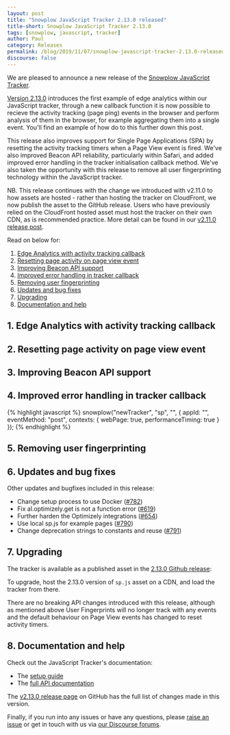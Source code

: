 ```yaml
---
layout: post
title: "Snowplow JavaScript Tracker 2.13.0 released"
title-short: Snowplow JavaScript Tracker 2.13.0
tags: [snowplow, javascript, tracker]
author: Paul
category: Releases
permalink: /blog/2019/11/07/snowplow-javascript-tracker-2.13.0-released/
discourse: false
---
```


We are pleased to announce a new release of the [Snowplow JavaScript Tracker][js-tracker].

[Version 2.13.0][2.13.0-tag] introduces the first example of edge analytics within our JavaScript tracker, through a new callback function it is now possible to recieve the activity tracking (page ping) events in the browser and perform analysis of them in the browser, for example aggregating them into a single event. You'll find an example of how do to this further down this post.

This release also improves support for Single Page Applications (SPA) by resetting the activity tracking timers when a Page View event is fired. We've also improved Beacon API reliability, particularly within Safari, and added improved error handling in the tracker initialisation callback method. We've also taken the opportunity with this release to remove all user fingerprinting technology within the JavaScript tracker.

NB. This release continues with the change we introduced with v2.11.0 to how assets are hosted - rather than hosting the tracker on CloudFront, we now publish the asset to the GitHub release. Users who have previously relied on the CloudFront hosted asset must host the tracker on their own CDN, as is recommended practice. More detail can be found in our [v2.11.0 release post][js-tracker-2.11.0-post].

Read on below for:

1. [Edge Analytics with activity tracking callback](#edge-analytics)
2. [Resetting page activity on page view event](#activity-reset)
3. [Improving Beacon API support](#beacon-improvements)
4. [Improved error handling in tracker callback](#tracker-callback)
5. [Removing user fingerprinting](#user-fingerprint)
6. [Updates and bug fixes](#updates)
7. [Upgrading](#upgrade)
8. [Documentation and help](#doc)

<!--more-->

<h2 id="edge-analytics">1. Edge Analytics with activity tracking callback</h2>

<h2 id="activity-reset">2. Resetting page activity on page view event</h2>

<h2 id="beacon-improvements">3. Improving Beacon API support</h2>

<h2 id="tracker-callback">4. Improved error handling in tracker callback</h2>

{% highlight javascript %}
snowplow("newTracker", "sp", "<collector-url>", {
    appId: "<app-id>",
    eventMethod: "post",
    contexts: {
        webPage: true,
        performanceTiming: true
    }
});
{% endhighlight %}

<h2 id="user-fingerprint">5. Removing user fingerprinting</h2>

<h2 id="updates">6. Updates and bug fixes</h2>

Other updates and bugfixes included in this release:

- Change setup process to use Docker ([#782][782])
- Fix al.optimizely.get is not a function error ([#619][619])
- Further harden the Optimizely integrations ([#654][654])
- Use local sp.js for example pages ([#790][790])
- Change deprecation strings to constants and reuse ([#791][791])

<h2 id="upgrade">7. Upgrading</h2>

The tracker is available as a published asset in the [2.13.0 Github release][2.13.0-tag]:

To upgrade, host the 2.13.0 version of `sp.js` asset on a CDN, and load the tracker from there.

There are no breaking API changes introduced with this release, although as mentioned above User Fingerprints will no longer track with any events and the default behaviour on Page View events has changed to reset activity timers.

<h2 id="doc">8. Documentation and help</h2>

Check out the JavaScript Tracker's documentation:

* The [setup guide][setup]
* The [full API documentation][docs]

The [v2.13.0 release page][2.13.0-tag] on GitHub has the full list of changes made in this version.

Finally, if you run into any issues or have any questions, please
[raise an issue][issues] or get in touch with us via [our Discourse forums][forums].

[js-tracker]: https://github.com/snowplow/snowplow-javascript-tracker
[2.13.0-tag]: https://github.com/snowplow/snowplow-javascript-tracker/releases/tag/2.13.0
[js-tracker-2.11.0-post]: /blog/2019/09/13/snowplow-javascript-tracker-2.11.0-released-with-gdpr-context/#deployment
[setup]: https://github.com/snowplow/snowplow/wiki/Javascript-tracker-setup
[issues]: https://github.com/snowplow/snowplow-javascript-tracker/issues
[forums]: https://discourse.snowplowanalytics.com/
[docs]: https://github.com/snowplow/snowplow/wiki/1-General-parameters-for-the-Javascript-tracker

[782]: https://github.com/snowplow/snowplow-javascript-tracker/issues/782
[619]: https://github.com/snowplow/snowplow-javascript-tracker/issues/619
[654]: https://github.com/snowplow/snowplow-javascript-tracker/issues/654
[790]: https://github.com/snowplow/snowplow-javascript-tracker/issues/790
[791]: https://github.com/snowplow/snowplow-javascript-tracker/issues/791
